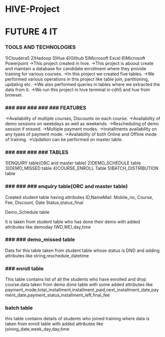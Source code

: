 # HIVE-Project
# FUTURE 4 IT

### TOOLS AND TECHNOLOGIES

1)Cloudera5 
2)Hadoop 
3)Hue 
4)Github 
5)Microsoft Excel 
6)Microsoft Powerpoint 
->This project created in hive.  ->This project is aboout create and maintain a database for candidate enrollment where they provide training for various courses.  ->In this project we created five tables.  ->We performed various operations in this project like table join, partitioning, updating etc.  ->We also performed queries in tables where we extracted the data from it.  ->We run this project in hive terminal in cdh5 and hue from browser. 

### ### ### ### ### ### FEATURES

->Availability of multiple courses, Discounts on each course. 
->Availability of demo sessions on weekdays as well as weekends. 
->Rescheduling of demo session if missed. 
->Multiple payment modes. 
->Installments availability on any types of payment mode. 
->Availability of both Online and Offline mode of training. 
->Updation can be performed on master table. 

### ### ### ### ### TABLES

1)ENQUIRY table(ORC and master table) 
2)DEMO_SCHEDULE table 
3)DEMO_MISSED table 
4)COURSE_ENROLL Table 
5)BATCH_DISTRIBUTION table 

### ### ### ### enquiry table(ORC and master table)

Created student table having attributes ID,NameMail. Mobile_no, Course, Fee, Discount, Date Status,status_final

Demo_Schedule table

It is taken from student table who has done their demo with added attributes like demoday (WD,WE),day,time

### ### ### demo_missed table

Data for this table taken from student table whose status is DND and adding attributes like string,reschedule_datetime

### ### enroll table

This table contains list of all the students who have enrolled and drop course.data taken from demo done table with some added attributes like payment_mode,total_installment,installment_paid,next_installment_date,payment_date,payment_status,installment_left,final_fee

### batch table

this table contains details of students who joined training where data is taken from enroll table with added attributes like joining_date,week_day,day,time
